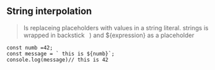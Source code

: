 ## String interpolation 
> Is replaceing placeholders with values in a string literal.
> strings is wrapped in backstick ` `) and ${expression} as a placeholder
```
const numb =42;
const message = ` this is ${numb}`;
console.log(message)// this is 42
```